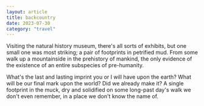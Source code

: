 ```yaml
---
layout: article
title: backcountry
date: 2023-07-30
category: "travel"
---
```

Visiting the natural history museum, there's all sorts of exhibits, but one small one was most striking;
a pair of footprints in petrified mud. From some walk up a mountainside in the prehistory of mankind, the only evidence of the existence of an entire subspecies of pre-humanity.

What's the last and lasting imprint you or I will have upon the earth? 
What will be our final mark upon the world?
Did we already make it? A single footprint in the muck, dry and solidified on some long-past day's walk we don't even remember, in a place we don't know the name of. 